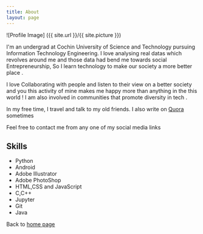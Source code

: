 ```yaml
---
title: About
layout: page
---
```

![Profile Image] ({{ site.url }}/{{ site.picture }})

<p>I'm an undergrad at Cochin University of Science and Technology pursuing Information Technology Engineering. I love analysing real datas which revolves around me and those data had bend me towards social Entrepreneurship, So I learn technology to make our society a more better place . </p>
<p>I love Collaborating with people and listen to their view on a better society and you this activity of mine makes me happy more than anything in the this world ! I am also involved in communities that promote diversity in tech  .</p>
<p> In my free time, I travel and talk to my old friends. I also write on <a href="https://www.quora.com/profile/Vishal-Arya-41">Quora</a> sometimes</p>
<p> Feel free to contact me from any one of my social media links </p> 

<h2>Skills</h2>

<ul class="skill-list">
	<li>Python</li>
 	<li>Android</li>
        <li>Adobe Illustrator</li>
        <li>Adobe PhotoShop</li>
	<li>HTML,CSS and JavaScript</li>
	<li>C,C++</li>
	<li>Jupyter</li>
	<li>Git</li>
	<li>Java</li>
</ul>

<p> Back to <a href="https://myfj.github.io//">home page</a>
